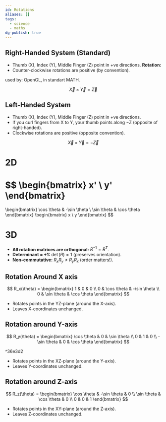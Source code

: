 ```yaml
---
id: Rotations
aliases: []
tags:
  - science
  - maths
dg-publish: true
---
```

## Right-Handed System (Standard)

- Thumb (X), Index (Y), Middle Finger (Z) point in +ve directions.
**Rotation:**
- Counter-clockwise rotations are positive (by convention).

used by: OpenGL,  in standart MATH. 

$$
\vec{X} \times \vec{Y} = \vec{Z}
$$

## Left-Handed System
- Thumb (X), Index (Y), Middle Finger (Z) point in +ve directions.
- If you curl fingers from X to Y, your thumb points along −Z (opposite of right-handed).
- Clockwise rotations are positive (opposite convention).

$$
\vec{X} \times \vec{Y} = -\vec{Z}
$$

# 2D

$$
\begin{bmatrix}
x' \\
y'
\end{bmatrix}
=
\begin{bmatrix}
\cos \theta & -\sin \theta \\
\sin \theta &  \cos \theta
\end{bmatrix}
\begin{bmatrix}
x \\
y
\end{bmatrix}
$$

# 3D

- **All rotation matrices are orthogonal:** $R^{-1} = R^T$.  
- **Determinant = +1:** $\det(R) = 1$ (preserves orientation).  
- **Non-commutative:** $R_x R_y \neq R_y R_x$ (order matters!).  

## Rotation Around X axis 

$$
R_x(\theta) = \begin{bmatrix}
1 & 0 & 0 \\
0 & \cos \theta & -\sin \theta \\
0 & \sin \theta & \cos \theta
\end{bmatrix}
$$
- Rotates points in the YZ-plane (around the X-axis).
- Leaves X-coordinates unchanged.
## Rotation around Y-axis 
$$
R_y(\theta) = \begin{bmatrix}
\cos \theta & 0 & \sin \theta \\
0 & 1 & 0 \\
-\sin \theta & 0 & \cos \theta
\end{bmatrix}
$$

^36e3d2

- Rotates points in the XZ-plane (around the Y-axis).
- Leaves Y-coordinates unchanged.
## Rotation around Z-axis

$$
R_z(\theta) = \begin{bmatrix}
\cos \theta & -\sin \theta & 0 \\
\sin \theta & \cos \theta & 0 \\
0 & 0 & 1
\end{bmatrix}
$$
- Rotates points in the XY-plane (around the Z-axis).
- Leaves Z-coordinates unchanged.